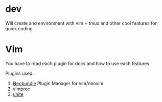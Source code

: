 # dev

Will create and environment with vim + tmux and other cool features for quick coding

Vim
===

You have to read each plugin for docs and how to use each features

Plugins used:
1. [Neobundle](https://github.com/Shougo/neobundle.vim) Plugin Manager for vim/neovim
2. [vimproc](https://github.com/Shougo/vimproc.vim) 
3. [unite](https://github.com/Shougo/unite.vim)
